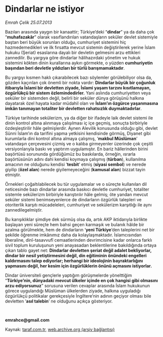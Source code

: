 # Dindarlar ne istiyor

*Emrah Çelik 25.07.2013*

<div class="yazi"><p>Bazıları arasında yaygın bir kanaattir; Türkiye’deki “<b>dindar</b>” ya da daha çok “<b>muhafazakâr</b>” olarak vasıflandırılan vatandaşların seküler devlet sistemiyle baştan beri büyük sorunları olduğu, cumhuriyet sistemini hiç hazmedemedikleri ve ilk fırsatta mevcut sistemin değiştirilerek yerine İslam hukuku (Şeriat) esaslarına dayalı bir devletin gelmesini arzu ettikleri zannedilir. Bu yargıya göre dindarlar hâlihazırdaki yönetim ve hukuk sistemini kökten dinin kurallarına aykırı görmekte, o yüzden <b>cumhuriyetin başından beri devletle yıldızları bir türlü barışmamaktadır</b>.</p>
<p>Bu yargıyı kısmen haklı çıkarabilecek bazı söylemler görülebiliyor olsa da, gözden kaçırılan çok önemli bir nokta vardır: <b>Dindarlar büyük bir çoğunluk itibarıyla İslami bir devletten ziyade, İslami yaşam tarzını kısıtlamayan, özgürlükçü bir sistem özlemindedirler.</b> Yani aslında cumhuriyetten veya seküler bir sistemden değil, belirli bir seküler dünya görüşünü halkına dayatarak özel hayata kadar müdahil olan ve <b>İslam’ın özgürce yaşanmasına imkân tanımayan totaliter bir devletten rahatsızlık duymaktadırlar</b>.</p>
<p>Türkiye tarihinde sekülerizm, ya da diğer bir ifadeyle laik devlet sistemi ile dinin kontrol altına alınmaya çalışılması iç içe geçmiş, sonuçta birbiriyle özdeşleştirilir hâle gelmişlerdir. Aynen Alevilik konusunda olduğu gibi, devlet Sünni İslam’ın da tarifini yapma yetkisini kendisinde görmüş, Diyanet gibi kurumlarla dini kontrol altına almaya çalışmış, ‘<b>makbul Müslüman</b>’ vatandaşın çerçevesini çizmiş ve o kalıba girmeyenler üzerinde çok çeşitli versiyonlarıyla baskı ve yaptırım uygulamıştır. En bariz hâllerinden birini başörtüsü sorununda gördüğümüz bu baskılarda, örneğin, ısrarla başörtüsünün adını dahi kendisi koymaya çalışmış (<b>türban</b>), kullanılma amacının ne olduğunu kendisi ‘<b>tesbit</b>’ etmiş (<b>siyasi sembol</b>) ve nerede giyilip (<b>özel alan</b>) nerede giyilemeyeceğini (<b>kamusal alan</b>) bizzat tayin etmiştir.</p>
<p>Örnekleri çoğaltılabilecek bu tür uygulamalar ve o süreçte kullanılan dil neticesinde bazı dindarlar arasında baskıcı devletle cumhuriyet, totaliter sistemle sekülerizm birbiriyle karıştırılır hâle gelmiş; öte yandan mevcut seküler sistemi benimseyenlerce de dindarların özgürlük talepleri ve otoriterlik karşıtı mücadeleleri, cumhuriyet ve sekülerizm karşıtlığı ile aynı zannedilegelmiştir. </p>
<p>Bu karışıklıklar şimdiye dek sürmüş olsa da, artık AKP iktidarıyla birlikte başlayan yeni süreçte hem bahsi geçen karmaşık ve bulanık hâlde bir azalma görülmekte, hem de dindarların ‘<b>yeni Türkiye</b>’den taleplerini net bir şekilde öğrenme imkânımız daha da kolaylaşmaktadır. İslamcısından liberaline, dinî-tasavvufî cemaatlerinden devrimcisine kadar onlarca farklı sivil toplum kuruluşunun yeni anayasadan beklentilerine bakıldığında ortaya çıkan tablo gayet net: <b>Dindarlar devletten şeriat değil adalet bekliyorlar, dindar bir nesil yetiştirmesini değil, din eğitiminin önündeki engelleri kaldırmasını talep ediyorlar; herhangi bir ideolojinin bayraktarlığını yapmasını değil, her kesim için özgürlüklerin önünü açmasını istiyorlar.</b> </p>
<p>Dindar üniversiteli gençlerle yaptığım görüşmelerde yönelttiğim “<b>Türkiye’nin, dünyadaki mevcut ülkeler içinde en çok hangisi gibi olmasını arzu ediyorsunuz</b>” sorusuna verilen cevaplar arasında İslam hukukunun görece uygulandığı Müslüman ülkelerden ziyade, halkına uyguladığı özgürlükçü politikalar gerekçesiyle İngiltere’nin adının geçiyor olması bile devletten ‘<b>asıl talebin</b>’ ne olduğunu açıkça gösteriyor.</p><b>
<p><br/></p></b><b>emrahce@gmail.com</b>
</div>

Kaynak: [taraf.com.tr](http://www.taraf.com.tr:80/emrah-celik/makale-dindarlar-ne-istiyor.htm), [web.archive.org (arşiv bağlantısı)](http://web.archive.org/web/20130728132129/http://www.taraf.com.tr:80/emrah-celik/makale-dindarlar-ne-istiyor.htm)
